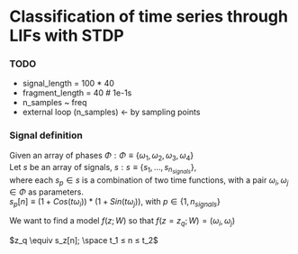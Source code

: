 # Classification of time series through LIFs with STDP


### TODO

- signal_length = 100 * 40
- fragment_length = 40 # 1e-1s
- n_samples ~ freq
- external loop (n_samples) <- by sampling points

### Signal definition

Given an array of phases $\Phi : \Phi \equiv \{ \omega_1, \omega_2, \omega_3, \omega_4 \}$   
Let $s$ be an array of signals, $s:s \equiv \{s_1, ..., s_{n_{signals}}\}$,  
 where each $s_p \in s$ is a combination of two time functions, with a pair $\omega_i, \omega_j \in \Phi$ as parameters.  
$s_p[n] \equiv (1 + Cos(t \omega_i) ) * (1 + Sin(t \omega_j))$, with $p \in \{1, n_{signals}\}$


We want to find a model $f(z; W)$ so that $f(z=z_q;W) = (\omega_i, \omega_j)$

$z_q \equiv s_z[n]; \space t_1 ≤ n ≤ t_2$

